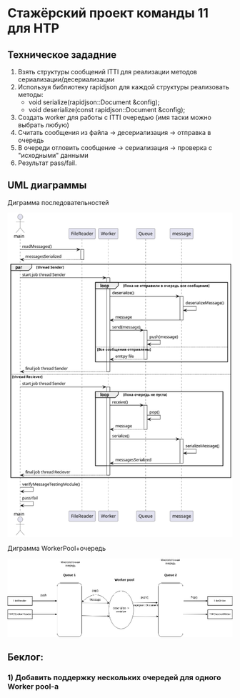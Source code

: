 # Стажёрский проект команды 11 для НТР

## Техническое зададние

1. Взять структуры сообщений ITTI для реализации методов сериализации/десериализации
2. Используя библиотеку rapidjson для каждой структуры реализовать методы:
    - void serialize(rapidjson::Document &config);
    - void deserialize(const rapidjson::Document &config);
3. Создать worker для работы с ITTI очередью (имя таски можно выбрать любую)
4. Считать сообщения из файла -> десериализация -> отправка в очередь
5. В очереди отловить сообщение -> сериализация -> проверка с "исходными" данными
6. Результат pass/fail.

## UML диаграммы

Диграмма последовательностей

![Описание изображения](UML_диаграммы/sequence(БарковИгорь).png)

Диграмма WorkerPool+очередь

![Описание изображения](UML_диаграммы/WorkerPool_и_очередь(Михаил).png)

## Беклог:

### 1) Добавить поддержку нескольких очередей для одного Worker pool-а